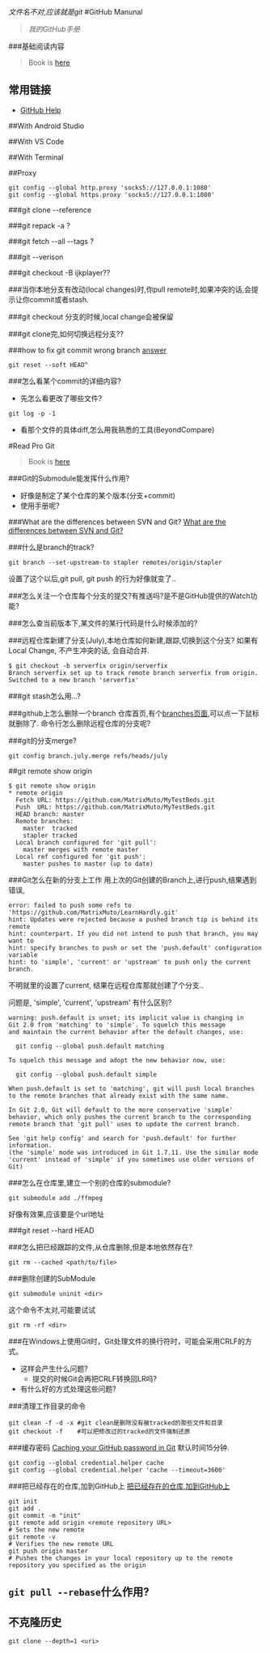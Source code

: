 *文件名不对,应该就是git*
#GitHub Manunal
> *我的GitHub手册*

###基础阅读内容
> Book is [here](https://git-scm.com/book/en/v2)
## 常用链接
* [GitHub Help](https://help.github.com/)

##With Android Studio

##With VS Code

##With Terminal

##Proxy
```
git config --global http.proxy 'socks5://127.0.0.1:1080'
git config --global https.proxy 'socks5://127.0.0.1:1080'
```

###git clone --reference 

###git repack -a ?

###git fetch --all --tags ?

###git --verison

###git checkout <commit> -B ijkplayer??

###当你本地分支有改动(local changes)时,你pull remote时,如果冲突的话,会提示让你commit或者stash.

###git checkout 分支的时候,local change会被保留

###git clone完,如何切换远程分支??

###how to fix git commit wrong branch
[answer](http://stackoverflow.com/a/2941598)
```
git reset --soft HEAD^
```

###怎么看某个commit的详细内容?
* 先怎么看更改了哪些文件?
```shell
git log -p -1
```
* 看那个文件的具体diff,怎么用我熟悉的工具(BeyondCompare)

#Read Pro Git
> Book is [here](https://git-scm.com/book/en/v2)

###Git的Submodule能发挥什么作用?
* 好像是制定了某个仓库的某个版本(分支+commit)
* 使用手册呢?


###What are the differences between SVN and Git?
[What are the differences between SVN and Git?](https://help.github.com/articles/what-are-the-differences-between-svn-and-git/)

###什么是branch的track?
```
git branch --set-upstream-to stapler remotes/origin/stapler
```
设置了这个以后,git pull, git push 的行为好像就变了..

###怎么关注一个仓库每个分支的提交?有推送吗?是不是GitHub提供的Watch功能?

###怎么查当前版本下,某文件的某行代码是什么时候添加的?

###远程仓库新建了分支(July),本地仓库如何新建,跟踪,切换到这个分支?
如果有Local Change, 不产生冲突的话, 会自动合并.    
```
$ git checkout -b serverfix origin/serverfix
Branch serverfix set up to track remote branch serverfix from origin.
Switched to a new branch 'serverfix'
```

###git stash怎么用...?

###github上怎么删除一个branch
仓库首页,有个[branches页面](https://github.com/MatrixMuto/LearnHardly/branches),可以点一下鼠标就删除了.
命令行怎么删除远程仓库的分支呢?


###git的分支merge?
```
git config branch.july.merge refs/heads/july
```


##git remote show origin
```
$ git remote show origin 
* remote origin
  Fetch URL: https://github.com/MatrixMuto/MyTestBeds.git
  Push  URL: https://github.com/MatrixMuto/MyTestBeds.git
  HEAD branch: master
  Remote branches:
    master  tracked
    stapler tracked
  Local branch configured for 'git pull':
    master merges with remote master
  Local ref configured for 'git push':
    master pushes to master (up to date)
```


###Git怎么在新的分支上工作
用上次的Git创建的Branch上,进行push,结果遇到错误,
```
error: failed to push some refs to 'https://github.com/MatrixMuto/LearnHardly.git'
hint: Updates were rejected because a pushed branch tip is behind its remote
hint: counterpart. If you did not intend to push that branch, you may want to
hint: specify branches to push or set the 'push.default' configuration variable
hint: to 'simple', 'current' or 'upstream' to push only the current branch.
```
不明就里的设置了current,
结果在远程仓库那就创建了个分支..

问题是, 'simple', 'current', 'upstream' 有什么区别?

```
warning: push.default is unset; its implicit value is changing in
Git 2.0 from 'matching' to 'simple'. To squelch this message
and maintain the current behavior after the default changes, use:

  git config --global push.default matching

To squelch this message and adopt the new behavior now, use:

  git config --global push.default simple

When push.default is set to 'matching', git will push local branches
to the remote branches that already exist with the same name.

In Git 2.0, Git will default to the more conservative 'simple'
behavior, which only pushes the current branch to the corresponding
remote branch that 'git pull' uses to update the current branch.

See 'git help config' and search for 'push.default' for further information.
(the 'simple' mode was introduced in Git 1.7.11. Use the similar mode
'current' instead of 'simple' if you sometimes use older versions of Git)
```

###怎么在仓库里,建立一个别的仓库的submodule?
```
git submodule add ./ffmpeg
```
好像有效果,应该要是个url地址

###git reset --hard HEAD

###怎么把已经跟踪的文件,从仓库删除,但是本地依然存在?
```
git rm --cached <path/to/file>
```

###删除创建的SubModule
```
git submodule uninit <dir> 
```
这个命令不太对,可能要试试
```
git rm -rf <dir>
```

###在Windows上使用Git时，Git处理文件的换行符时，可能会采用CRLF的方式。
* 这样会产生什么问题?
  * 提交的时候Git会再把CRLF转换回LR吗?
* 有什么好的方式处理这些问题?

###清理工作目录的命令
```shell
git clean -f -d -x #git clean是删除没有被tracked的那些文件和目录
git checkout -f    #可以把修改过的tracked的文件强制还原
```

###缓存密码
[Caching your GitHub password in Git](https://help.github.com/articles/caching-your-github-password-in-git/)
默认时间15分钟.
```shell
git config --global credential.helper cache
git config --global credential.helper 'cache --timeout=3600'
```

###把已经存在的仓库,加到GitHub上
[把已经存在的仓库,加到GitHub上](https://help.github.com/articles/adding-an-existing-project-to-github-using-the-command-line/)

```shell
git init
git add .
git commit -m "init"
git remote add origin <remote repository URL>
# Sets the new remote
git remote -v
# Verifies the new remote URL
git push origin master
# Pushes the changes in your local repository up to the remote repository you specified as the origin
```

## `git pull --rebase`什么作用?

## 不克隆历史
```
git clone --depth=1 <uri>
```